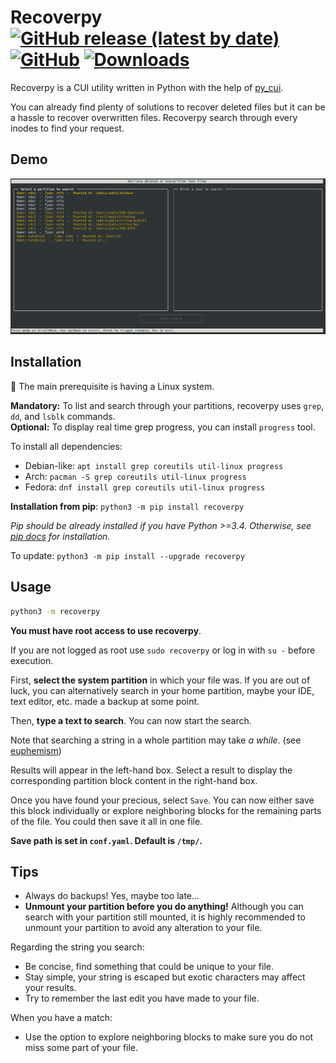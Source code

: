 # Recoverpy [![GitHub release (latest by date)](https://img.shields.io/github/v/release/pablolec/recoverpy)](https://github.com/PabloLec/recoverpy/releases/) [![GitHub](https://img.shields.io/github/license/pablolec/recoverpy)](https://github.com/PabloLec/recoverpy/blob/main/LICENCE) [![Downloads](https://static.pepy.tech/personalized-badge/recoverpy?period=total&units=abbreviation&left_color=grey&right_color=red&left_text=Downloads)](https://pepy.tech/project/recoverpy)

Recoverpy is a CUI utility written in Python with the help of [py_cui](https://github.com/jwlodek/py_cui "py_cui").

You can already find plenty of solutions to recover deleted files but it can be a hassle to recover overwritten files. Recoverpy search through every inodes to find your request.

## Demo

<p align="center">
    <img src="docs/assets/demo.gif">
</p>

## Installation

:penguin: The main prerequisite is having a Linux system.

**Mandatory:** To list and search through your partitions, recoverpy uses `grep`, `dd`, and `lsblk` commands.  
**Optional:** To display real time grep progress, you can install `progress` tool.

To install all dependencies:
- Debian-like: `apt install grep coreutils util-linux progress`  
- Arch: `pacman -S grep coreutils util-linux progress`  
- Fedora: `dnf install grep coreutils util-linux progress`  

**Installation from pip**: `python3 -m pip install recoverpy`  

*Pip should be already installed if you have Python >=3.4. Otherwise, see [
pip docs](https://pip.pypa.io/en/stable/installing/ "pip docs") for installation.*

To update: `python3 -m pip install --upgrade recoverpy`

## Usage

```bash
python3 -m recoverpy
```

**You must have root access to use recoverpy**.

If you are not logged as root use `sudo recoverpy` or log in with `su -` before execution.

First, **select the system partition** in which your file was. If you are out of luck, you can alternatively search in your home partition, maybe your IDE, text editor, etc. made a backup at some point.

Then, **type a text to search**. You can now start the search.

Note that searching a string in a whole partition may take _a while_. (see [euphemism](https://en.wikipedia.org/wiki/Euphemism "euphemism"))

Results will appear in the left-hand box. Select a result to display the corresponding partition block content in the right-hand box.

Once you have found your precious, select `Save`.
You can now either save this block individually or explore neighboring blocks for the remaining parts of the file. You could then save it all in one file.

**Save path is set in `conf.yaml`. Default is `/tmp/`.**

## Tips

- Always do backups! Yes, maybe too late...
- **Unmount your partition before you do anything!** Although you can search with your partition still mounted, it is highly recommended to unmount your partition to avoid any alteration to your file.

Regarding the string you search:

- Be concise, find something that could be unique to your file.
- Stay simple, your string is escaped but exotic characters may affect your results.
- Try to remember the last edit you have made to your file.

When you have a match:

- Use the option to explore neighboring blocks to make sure you do not miss some part of your file.
